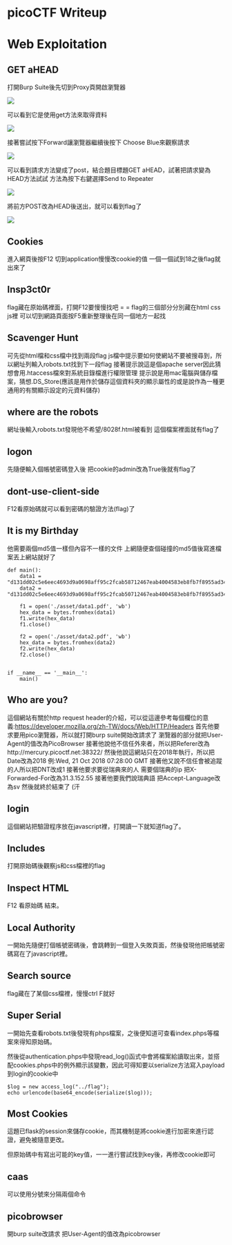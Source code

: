 # picoCTF Writeup

# Web Exploitation
## GET aHEAD
打開Burp Suite後先切到Proxy頁開啟瀏覽器

![](https://i.imgur.com/lm5M9Lf.png)

可以看到它是使用get方法來取得資料

![](https://i.imgur.com/dRto8F3.png)

接著嘗試按下Forward讓瀏覽器繼續後按下 Choose Blue來觀察請求

![](https://i.imgur.com/FDysBFr.png)

可以看到請求方法變成了post，結合題目標題GET aHEAD，試著把請求變為HEAD方法試試
方法為按下右鍵選擇Send to Repeater

![](https://i.imgur.com/wRiBRHz.png)


將前方POST改為HEAD後送出，就可以看到flag了

![](https://i.imgur.com/6LT5EqA.png)

## Cookies
進入網頁後按F12 切到application慢慢改cookie的值
一個一個試到18之後flag就出來了

## Insp3ct0r
flag藏在原始碼裡面，打開F12要慢慢找吧 = =
flag的三個部分分別藏在html css js裡
可以切到網路頁面按F5重新整理後在同一個地方一起找

## Scavenger Hunt
可先從html檔和css檔中找到兩段flag
js檔中提示要如何使網站不要被搜尋到，所以網址列輸入robots.txt找到下一段flag
接著提示說這是個apache server因此猜想會用.htaccess檔來對系統目錄檔進行權限管理
提示說是用mac電腦與儲存檔案，猜想.DS_Store(應該是用作於儲存這個資料夾的顯示屬性的或是說作為一種更通用的有關顯示設定的元資料儲存)

## where are the robots
網址後輸入robots.txt發現他不希望/8028f.html被看到
這個檔案裡面就有flag了

## logon
先隨便輸入個帳號密碼登入後
把cookie的admin改為True後就有flag了

## dont-use-client-side
F12看原始碼就可以看到密碼的驗證方法(flag)了

## It is my Birthday
他需要兩個md5值一樣但內容不一樣的文件
上網隨便查個碰撞的md5值後寫進檔案丟上網站就好了

```python=
def main():
    data1 = "d131dd02c5e6eec4693d9a0698aff95c2fcab58712467eab4004583eb8fb7f8955ad340609f4b30283e488832571415a085125e8f7cdc99fd91dbdf280373c5bd8823e3156348f5bae6dacd436c919c6dd53e2b487da03fd02396306d248cda0e99f33420f577ee8ce54b67080a80d1ec69821bcb6a8839396f9652b6ff72a70"
    data2 = "d131dd02c5e6eec4693d9a0698aff95c2fcab50712467eab4004583eb8fb7f8955ad340609f4b30283e4888325f1415a085125e8f7cdc99fd91dbd7280373c5bd8823e3156348f5bae6dacd436c919c6dd53e23487da03fd02396306d248cda0e99f33420f577ee8ce54b67080280d1ec69821bcb6a8839396f965ab6ff72a70"

    f1 = open('./asset/data1.pdf', 'wb')
    hex_data = bytes.fromhex(data1)
    f1.write(hex_data)
    f1.close()

    f2 = open('./asset/data2.pdf', 'wb')
    hex_data = bytes.fromhex(data2)
    f2.write(hex_data)
    f2.close()


if __name__ == '__main__':
    main()

```

## Who are you?
這個網站有關於http request header的介紹，可以從這邊參考每個欄位的意義:https://developer.mozilla.org/zh-TW/docs/Web/HTTP/Headers
首先他要求要用pico瀏覽器，所以就打開burp suite開始改請求了
瀏覽器的部分就把User-Agent的值改為PicoBrowser
接著他說他不信任外來者，所以把Referer改為http://mercury.picoctf.net:38322/
然後他說這網站只在2018年執行，所以把Date改為2018 例:Wed, 21 Oct 2018 07:28:00 GMT
接著他又說不信任會被追蹤的人所以把DNT改成1
接著他要求要從瑞典來的人 需要個瑞典的ip 把X-Forwarded-For改為31.3.152.55
接著他要我們說瑞典語 把Accept-Language改為sv
然後就終於結束了 (汗

## login
這個網站把驗證程序放在javascript裡，打開讀一下就知道flag了。

## Includes
打開原始碼後觀察js和css檔裡的flag

## Inspect HTML
F12 看原始碼 結束。

## Local Authority
一開始先隨便打個帳號密碼後，會跳轉到一個登入失敗頁面，然後發現他把帳號密碼寫在了javascript裡。

## Search source
flag藏在了某個css檔裡，慢慢ctrl F就好

## Super Serial
一開始先查看robots.txt後發現有phps檔案，之後便知道可查看index.phps等檔案來得知原始碼。

然後從authentication.phps中發現read_log()函式中會將檔案給讀取出來，並搭配cookies.phps中的例外顯示該變數，因此可得知要以serialize方法寫入payload到login的cookie中

```php=
$log = new access_log("../flag");
echo urlencode(base64_encode(serialize($log)));
```

## Most Cookies
這題已flask的session來儲存cookie，而其機制是將cookie進行加密來進行認證，避免被隨意更改。

但原始碼中有寫出可能的key值，一一進行嘗試找到key後，再修改cookie即可

## caas
可以使用分號來分隔兩個命令


## picobrowser
開burp suite改請求
把User-Agent的值改為picobrowser